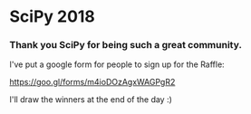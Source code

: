 # SciPy 2018

### Thank you SciPy for being such a great community.

I've put a google form for people to sign up for the Raffle:

https://goo.gl/forms/m4ioDOzAgxWAGPgR2

I'll draw the winners at the end of the day :)
